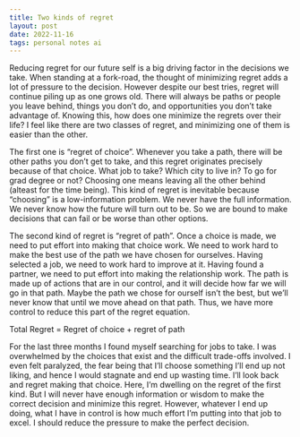 ```yaml
---
title: Two kinds of regret
layout: post
date: 2022-11-16
tags: personal notes ai
---
```

<p style="color: rgb(26, 26, 26)" class="body"><span>Reducing regret for our future self is a big driving factor in the decisions we take. When standing at a fork-road, the thought of minimizing regret adds a lot of pressure to the decision. However despite our best tries, regret will continue piling up as one grows old. There will always be paths or people you leave behind, things you don’t do, and opportunities you don’t take advantage of. Knowing this, how does one minimize the regrets over their life? I feel like there are two classes of regret, and minimizing one of them is easier than the other.</span></p><p class="body"><span>The first one is “regret of choice”. Whenever you take a path, there will be other paths you don’t get to take, and this regret originates precisely because of that choice. What job to take? Which city to live in? To go for grad degree or not? Choosing one means leaving all the other behind (alteast for the time being). This kind of regret is inevitable because “choosing” is a low-information problem. We never have the full information. We never know how the future will turn out to be. So we are bound to make decisions that can fail or be worse than other options.</span></p><p class="body"><span>The second kind of regret is “regret of path”. Once a choice is made, we need to put effort into making that choice work. We need to work hard to make the best use of the path we have chosen for ourselves. Having selected a job, we need to work hard to improve at it. Having found a partner, we need to put effort into making the relationship work. The path is made up of actions that are in our control, and it will decide how far we will go in that path. Maybe the path we chose for ourself isn’t the best, but we’ll never know that until we move ahead on that path. Thus, we have more control to reduce this part of the regret equation.</span></p><p class="body"><span>Total Regret = Regret of choice + regret of path</span></p><p class="body"><span>For the last three months I found myself searching for jobs to take. I was overwhelmed by the choices that exist and the difficult trade-offs involved. I even felt paralyzed, the fear being that I’ll choose something I’ll end up not liking, and hence I would stagnate and end up wasting time. I’ll look back and regret making that choice. Here, I’m dwelling on the regret of the first kind. But I will never have enough information or wisdom to make the correct decision and minimize this regret. However, whatever I end up doing, what I have in control is how much effort I’m putting into that job to excel. I should reduce the pressure to make the perfect decision.</span></p>